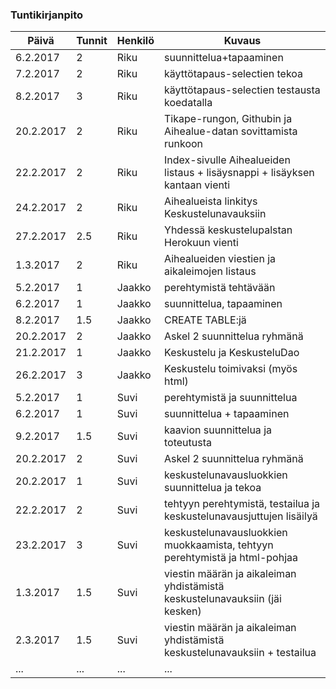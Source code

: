 ### Tuntikirjanpito

Päivä | Tunnit | Henkilö | Kuvaus
--------------- | ----- | ------ | -----
6.2.2017 | 2 | Riku | suunnittelua+tapaaminen
7.2.2017 | 2 | Riku | käyttötapaus-selectien tekoa
8.2.2017 | 3 | Riku | käyttötapaus-selectien testausta koedatalla
20.2.2017 | 2 | Riku | Tikape-rungon, Githubin ja Aihealue-datan sovittamista runkoon
22.2.2017 | 2 | Riku | Index-sivulle Aihealueiden listaus + lisäysnappi + lisäyksen kantaan vienti
24.2.2017 | 2 | Riku | Aihealueista linkitys Keskustelunavauksiin
27.2.2017 | 2.5 | Riku | Yhdessä keskustelupalstan Herokuun vienti
1.3.2017 | 2 | Riku | Aihealueiden viestien ja aikaleimojen listaus
5.2.2017 | 1 | Jaakko | perehtymistä tehtävään
6.2.2017 | 1 | Jaakko | suunnittelua, tapaaminen
8.2.2017 | 1.5 | Jaakko | CREATE TABLE:jä
20.2.2017 | 2 | Jaakko | Askel 2 suunnittelua ryhmänä
21.2.2017 | 1 | Jaakko | Keskustelu ja KeskusteluDao
26.2.2017 | 3 | Jaakko | Keskustelu toimivaksi (myös html)
5.2.2017 | 1 | Suvi | perehtymistä ja suunnittelua
6.2.2017 | 1 | Suvi | suunnittelua + tapaaminen
9.2.2017 | 1.5 | Suvi | kaavion suunnittelua ja toteutusta
20.2.2017 | 2 | Suvi | Askel 2 suunnittelua ryhmänä
20.2.2017 | 1 | Suvi | keskustelunavausluokkien suunnittelua ja tekoa
22.2.2017 | 2 | Suvi | tehtyyn perehtymistä, testailua ja keskustelunavausjuttujen lisäilyä
23.2.2017 | 3 | Suvi | keskustelunavausluokkien muokkaamista, tehtyyn perehtymistä ja html-pohjaa
1.3.2017 | 1.5 | Suvi | viestin määrän ja aikaleiman yhdistämistä keskustelunavauksiin (jäi kesken)
2.3.2017 | 1.5 | Suvi | viestin määrän ja aikaleiman yhdistämistä keskustelunavauksiin + testailua
... | ... | ... | ...
